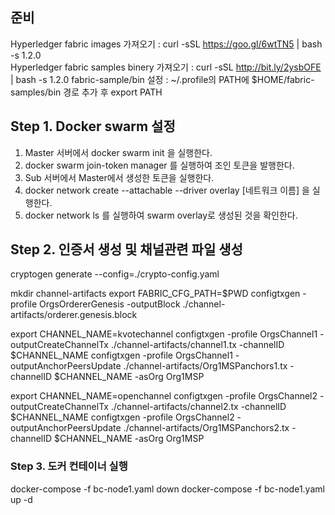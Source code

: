 ## 준비
 Hyperledger fabric images 가져오기 : curl -sSL https://goo.gl/6wtTN5 | bash -s 1.2.0 <br>
 Hyperledger fabric samples binery 가져오기 : curl -sSL http://bit.ly/2ysbOFE | bash -s 1.2.0
 fabric-sample/bin 설정 : ~/.profile의 PATH에 $HOME/fabric-samples/bin 경로 추가 후 export PATH
 
## Step 1. Docker swarm 설정

1. Master 서버에서 docker swarm init 을 실행한다.
2. docker swarm join-token manager 를 실행하여 조인 토큰을 발행한다.
3. Sub 서버에서 Master에서 생성한 토큰을 실행한다.
4. docker network create --attachable --driver overlay [네트워크 이름] 을 실행한다.
5. docker network ls 를 실행하여 swarm overlay로 생성된 것을 확인한다.

## Step 2. 인증서 생성 및 채널관련 파일 생성 

cryptogen generate --config=./crypto-config.yaml

mkdir channel-artifacts
export FABRIC_CFG_PATH=$PWD
configtxgen -profile OrgsOrdererGenesis -outputBlock ./channel-artifacts/orderer.genesis.block

export CHANNEL_NAME=kvotechannel
configtxgen -profile OrgsChannel1 -outputCreateChannelTx ./channel-artifacts/channel1.tx -channelID $CHANNEL_NAME
configtxgen -profile OrgsChannel1 -outputAnchorPeersUpdate ./channel-artifacts/Org1MSPanchors1.tx -channelID $CHANNEL_NAME -asOrg Org1MSP


export CHANNEL_NAME=openchannel
configtxgen -profile OrgsChannel2 -outputCreateChannelTx ./channel-artifacts/channel2.tx -channelID $CHANNEL_NAME
configtxgen -profile OrgsChannel2 -outputAnchorPeersUpdate ./channel-artifacts/Org1MSPanchors2.tx -channelID $CHANNEL_NAME -asOrg Org1MSP


### Step 3. 도커 컨테이너 실행
docker-compose -f bc-node1.yaml down
docker-compose -f bc-node1.yaml up -d
